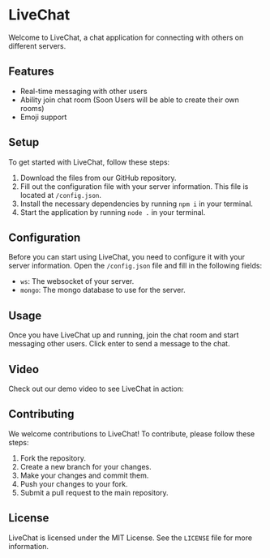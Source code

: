 # LiveChat

Welcome to LiveChat, a chat application for connecting with others on different servers.

## Features

- Real-time messaging with other users
- Ability join chat room (Soon Users will be able to create their own rooms)
- Emoji support

## Setup 

To get started with LiveChat, follow these steps:

1. Download the files from our GitHub repository.
2. Fill out the configuration file with your server information. This file is located at `/config.json`.
3. Install the necessary dependencies by running `npm i` in your terminal.
4. Start the application by running `node .` in your terminal.

## Configuration

Before you can start using LiveChat, you need to configure it with your server information. Open the `/config.json` file and fill in the following fields:

- `ws`: The websocket of your server.
- `mongo`: The mongo database to use for the server.

## Usage

Once you have LiveChat up and running, join the chat room and start messaging other users. Click enter to send a message to the chat.

## Video

Check out our demo video to see LiveChat in action: []()

## Contributing

We welcome contributions to LiveChat! To contribute, please follow these steps:

1. Fork the repository.
2. Create a new branch for your changes.
3. Make your changes and commit them.
4. Push your changes to your fork.
5. Submit a pull request to the main repository.

## License

LiveChat is licensed under the MIT License. See the `LICENSE` file for more information.
